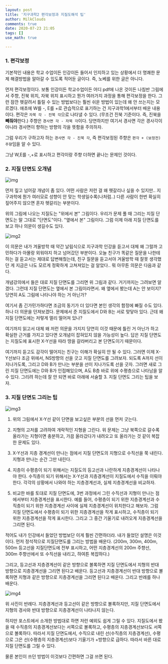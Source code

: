 ```yaml
---
layout: post
title: '지구과학2 편각보정과 지질도해석 팁'
author: MilkClouds
comments: true
date: 2020-07-23 21:05
tags: []
use_math: true

---
```


### 1. 편각보정

기본적인 내용은 학교 수업이든 인강이든 들어서 인지하고 있는 상황에서 더 명쾌한 문제 해결방법을 알아갈 수 있도록 적어둔 글이다. 즉, 노베를 위한 글은 아니다.  


먼저 편각보정이다. 보통 인강이든 학교수업이든 어디 pdf에 나온 것이든 나침반 그림에서 주향, 진북 위치, 자북 위치 표시하고 뭔가 여러가지 과정을 통해 편각보정을 한다. 그런 잠깐 헷갈려서 틀릴 수 있는 방법보다는 훨씬 쉬운 방법이 있는데 왜 안 쓰는지는 모르겠다. 애초에 W를 -, E를 +로 관습적으로 표기하는 건 지구과학1에서부터 배운 내용이다. 편각은 `자북 각 - 진북 각`으로 나타낼 수 있다. (무조건 진북 기준이다. 즉, 진북을 **빼줘야**한다.) 주향은 `경사면 각 - 자북 각`이다. 당연하지만 여기서 경사면 각은 경사각이 아니라 경사면이 향하는 방향의 각을 뜻함을 주의하자.  

그럼 우리가 구하고자 하는 `경사면 각 - 진북 각`, 즉 편각보정된 주향은 `편각 + (보정전)주향`임을 알 수 있다.  

그냥 W,E를 -,+로 표시하고 편각이랑 주향 더하면 끝나는 문제인 것이다.  


### 2. 지질 단면도 오개념

![img](\files\earth\180916.PNG)  

먼저 짚고 넘어갈 개념이 좀 있다. 어떤 사람은 저런 걸 왜 헷갈리나 싶을 수 있지만.. 지구과학에 뭔가 여러모로 성향이 안 맞는 학생일수록(나처럼..) 다른 사람이 한번 확실히 짚어주지 않으면 혼자 헷갈리는 부분이다.  

위의 그림에 나오는 지질도는 "위에서 본" 그림이다. 우리가 문제 풀 때 그리는 지질 단면도는 말 그대로 "단면도"이다. "옆에서 본" 그림이다. 그럼 이제 아래 지질 단면도를 보고 하나 의문이 생길수도 있다. 

![img2](\files\earth\180916_1.PNG)  

이 의문은 내가 겨울방학 때 약간 날림식으로 지구과학 인강을 듣고서 대체 왜 그럴까 고민하다가 아몰랑 외워야지 하고 넘어갔던 부분이다. 오늘 친구가 똑같은 질문을 나한테 하는 걸 듣고서는 제대로 답변해줬는데, 친구 질문을 듣고서야 겨울방학 때 잘못 생각했던 게 지금은 나도 모르게 정확하게 고쳐져있는 걸 알았다.. 뭐 아무튼 의문은 다음과 같다.  

개념강의에서 들은 대로 지질 단면도를 그리면 위 그림과 같다. 거기까지는 그려보면 알겠다. 그런데 지질 단면도는 옆에서 본 그림이라면서. 왜 옆에서 봤는데 A는 안 보이지? 당연히 A도 그림에 나타나야 하는 거 아닌가?  

여기서 좀 긴가민가하다면 조금의 동기가 더 있다면 본인 생각의 함정에 빠질 수도 있다. 하나 더 의문을 던져보겠다. 문제에서 준 지질도에서 D와 B는 서로 맞닿아 있다. 근데 왜 지질 단면도에는 저렇게 멀리 떨어져 있나?  


여기까지 읽고서 대체 왜 저런 의문을 가지지 당연히 이것 때문에 틀린 거 아닌가 하고 확실한 근거를 가지고 있다면 오개념이 잡혀있지 않을 가능성이 높다. 답은 지질 단면도는 지질도에 표시한 X-Y선을 따라 땅을 갈라버리고 본 단면도이기 때문이다.  

여기까지 듣고도 감각이 떨어지는 친구는 이해가 확실히 안 될 수 있다. 그러면 이제 X-Y선보다 조금 위에서, NS방향의 선을 긋고 지질 단면도를 그려보자. 되도록 A까지 선이 지나가도록, 그리고 D와 B가 만나는 부분을 선이 지나가도록 선을 긋자. 그러면 새로 그린 지질 단면도에는 D와 B가 인접해있으며, A도 B층 바로 위에 수평층으로 나타남을 알 수 있다. 그리려 하는데 잘 안 되면 바로 아래에 서술할 3. 지질 단면도 그리는 팁을 보자.  



### 3. 지질 단면도 그리는 팁  


![img3](\files\earth\180916_1.PNG) 

1. 위의 그림에서 X-Y선 같이 단면을 보고싶은 부분의 선을 먼저 긋는다.
2. 지형의 고저를 고려하여 개략적인 지형을 그린다. 위 문제는 그냥 북쪽으로 갈수록 올라가는 지형이면 충분하고, 가끔 올라갔다가 내려오고 또 올라가는 것 같이 복잡한 문제도 있다. 
3. X-Y선과 지층 경계선이 만나는 점에서 지질 단면도의 지형으로 수직선을 쭉 내린다. 지형과 만나는 순간 그만 내린다.  

4. 지층이 수평층이 되기 위해서는 지질도의 등고선과 나란하게 지층경계선이 나타나야 한다. 수직층이 되기 위해서는 X-Y선과 지층경계선이 지질도에서 수직을 이뤄야 한다. 각각의 상황에서 나와야 하는 지층경계선과, 실제 지층경계선을 비교하자.

5. 비교한 바를 토대로 지질 단면도에, 3번 과정에서 그린 수직선과 지형이 만나는 점에서부터 지층경계선을 표시한다. 예를 들어, 수평층이 되기 위한 지층경계선과 수직층이 되기 위한 지층경계선 사이에 실제 지층경계선이 위치한다고 해보자. 그럼 지질 단면도에서 수평층이 되기 위한 지층경계선을 작게 표시하고, 수직층이 되기 위한 지층경계선을 작게 표시한다. 그리고 그 중간 기울기로 내려오게 지층경계선을 그리면 된다.  



적어도 내가 인강에서 들었던 방법보단 이게 훨씬 간편하더라. 내가 들었던 설명은 이것이다. 먼저 정석적으로 지질단면도를 그리는 방법을 배운다. (200m, 300m, 400m, 500m 등고선을 지질단면도에 전부 표시하고, 어떤 지층경계선의 200m 주향선, 300m 주향선에서 또 수직선을 내리고, 하여튼 복잡하다.)  

그리고, 등고선과 지층경계선이 같은 방향으로 볼록하면 지질 단면도에서 지형의 반대 방향으로 지층경계선을 그리면 된다고 배운다. 등고선과 지층경계선이 반대 방향으로 볼록하면 지형과 같은 방향으로 지층경계선을 그리면 된다고 배운다. 그리고 반례를 하나 배운다.  

![img4](\files\earth\except.PNG)  

위 사진이 반례다. 지층경계선과 등고선이 같은 방향으로 볼록하지만, 지질 단면도에서 지형의 경사와 반대 방향으로 지층경계선이 나타나지 않는다.  


하지만 포스트에서 소개한 방법대로 하면 저런 예외도 쉽게 그릴 수 있다. 지질도에서 봤을 때 수직층의 지층경계선보다는 서쪽으로 볼록하고, 수평층의 지층경계선보다도 서쪽으로 볼록하다. 따라서 지질 단면도에서, 수직으로 내린 선(수직층의 지층경계선), 수평으로 그은 선(수평층의 지층경계선)보다 기울기가 +방향으로 급하다. 따라서 바른 대로 지질 단면도를 그릴 수 있다.  




물론 본인이 쓰던 방법이 이것보다 간편하면 그걸 쓰면 된다.